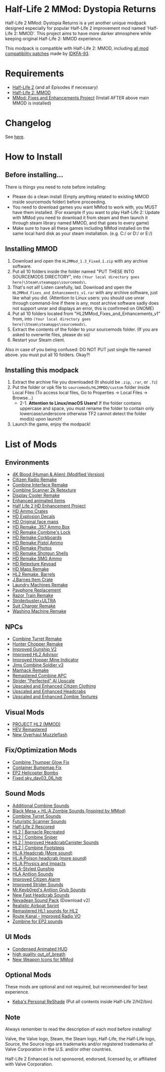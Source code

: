 # Half-Life 2 MMod: Dystopia Returns
Half-Life 2 MMod: Dystopia Returns is a yet another unique modpack designed especially for popular Half-Life 2 improvement mod named 'Half-Life 2: MMOD'. This project aims to have more darker atmosphere while keeping original Half-Life 2: MMOD experience.

This modpack is compatible with Half-Life 2: MMOD, including [all mod compatibility patches](https://www.moddb.com/members/idkfa-93/addons?filter=t&kw=&category=102&licence=&timeframe=) made by [IDKFA-93](https://www.moddb.com/members/idkfa-93).

# Requirements
* [Half-Life 2](https://store.steampowered.com/app/220/HalfLife_2/) (and all Episodes if necessary)
* [Half-Life 2: MMOD](https://www.moddb.com/mods/hl2-ep2-enhased-mod)
* [MMod: Fixes and Enhancements Project](https://www.moddb.com/mods/hl2-ep2-enhased-mod/addons/mmod-fixes-and-enhancements-project) (Install AFTER above main MMOD is installed)

# Changelog
See [here](https://github.com/MysticMoonlight/EnhancedMod/blob/main/hl2e/infinity/CHANGELOG.md).

# How to Install
## Before installing...
There is things you need to note before installing:
* Please do a clean install (Empty anything related to existing MMOD inside sourcemods folder) before proceeding.
* You need to download games you want MMod to work with, you MUST have them installed. (For example if you want to play Half-Life 2: Update with MMod you need to download it from steam and then launch it through steam library named MMOD, and that goes to every game)
* Make sure to have all these games including MMod installed on the same local hard disk as your steam installation. (e.g. C:/ or D:/ or E:/)

## Installing MMOD
1. Download and open the `HL2MMod_1.3_Fixed.1.zip` with any archive software.
2. Put all 10 folders inside the folder named "PUT THESE INTO SOURCEMODS DIRECTORY", into `(Your local directory goes here)\Steam\steamapps\sourcemods\`.
3. That's not all! Listen carefully, lad. Download and open the `HL2MMod_Fixes_and_Enhancements_v1.rar` with any archive software, just like what you did. (Attention to Linux users: you should use unrar through command-line if there is any, most archive software sadly does not support unrar and displays an error, this is confirmed on GNOME)
1. Put all 10 folders located from "HL2MMod_Fixes_and_Enhancements_v1" from, into `(Your local directory goes here)\Steam\steamapps\sourcemods\`.
2. Extract the contents of the folder to your sourcemods folder. (If you are asked to overwrite files, please do so)
3. Restart your Steam client.

Also in case of you being confused: DO NOT PUT just single file named above. you must put all 10 folders. Okay?!

## Installing this modpack
1. Extract the archive file you downloaded (It should be `.zip`, `.rar`, or `.7z`)
2. Put the folder or vpk file to `sourcemods/HL2MMOD/custom` folder inside Local Files (To access local files, Go to Properties -> Local Files -> Browse...)
	* 2-1. **Attention to Linux/macOS Users!** If the folder contains uppercase and space, you must rename the folder to contain only lowercase/underscore otherwise TF2 cannot detect the folder mod(s) upon launch!
3. Launch the game, enjoy the modpack!

# List of Mods
## Environments
* [4K Blood (Human & Alien) (Modified Version)](https://gamebanana.com/mods/11369)
* [Citizen Radio Remake](https://gamebanana.com/mods/348653)
* [Combine Interface Remake](https://gamebanana.com/mods/303851)
* [Combine Scanner 2k Retexture](https://gamebanana.com/mods/182459)
* [Display Cooler Remake](https://gamebanana.com/mods/288868)
* [Enhanced animated items](https://gamebanana.com/mods/314658)
* [Half Life 2 HD Enhancement Project](https://gamebanana.com/mods/6650)
* [HD Ammo Crates](https://gamebanana.com/mods/182723)
* [HD Explosion Decals](https://gamebanana.com/mods/11355)
* [HD Original face maps](https://gamebanana.com/mods/352271)
* [HD Remake .357 Ammo Box](https://gamebanana.com/mods/182759)
* [HD Remake Combine's Lock](https://gamebanana.com/mods/183151)
* [HD Remake Corkboards](https://gamebanana.com/mods/182795)
* [HD Remake Pistol Ammo](https://gamebanana.com/mods/182764)
* [HD Remake Photos](https://gamebanana.com/mods/182790)
* [HD Remake Shotgun Shells](https://gamebanana.com/mods/182763)
* [HD Remake SMG Ammo](https://gamebanana.com/mods/182762)
* [HD Retexture Keypad](https://gamebanana.com/mods/182514)
* [HD Maps Remake](https://gamebanana.com/mods/6649)
* [HL2 Remake. Barrels](https://gamebanana.com/mods/182561)
* [J.Barnes Item Crate](https://gamebanana.com/mods/182716)
* [Laundry Machines Remake](https://gamebanana.com/mods/182498)
* [Payphone Replacement](https://gamebanana.com/mods/182510)
* [Razor Train Remake](https://gamebanana.com/mods/301708)
* [Striderbuster+ULTRA](https://gamebanana.com/mods/11350)
* [Suit Charger Remake](https://gamebanana.com/mods/300619)
* [Washing Machine Remake](https://gamebanana.com/mods/347118)

## NPCs
* [Combine Turret Remake](https://gamebanana.com/mods/182474)
* [Hunter Chopper Remake](https://gamebanana.com/mods/183090)
* [Improved Gunship V2](https://gamebanana.com/mods/183101)
* [Improved HL2 Advisor](https://gamebanana.com/mods/344166)
* [Improved Hopper Mine Indicator](https://gamebanana.com/mods/182458)
* [Jims Combine Soldier v3](https://gamebanana.com/mods/183075)
* [Manhack Remake](https://gamebanana.com/mods/182473)
* [Remastered Combine APC](https://gamebanana.com/mods/183094)
* [Strider "Perfected" AI Upscale](https://gamebanana.com/mods/182398)
* [Upscaled and Enhanced Citizen Clothing](https://gamebanana.com/mods/182211)
* [Upscaled and Enhanced Headcrabs](https://gamebanana.com/mods/182428)
* [Upscaled and Enhanced Zombie Textures](https://gamebanana.com/mods/182295)

## Visual Mods
* [PROJECT HL2 (MMOD)](https://www.moddb.com/mods/hl2-ep2-enhased-mod/addons/project-hl2-mmod)
* [HEV Remastered](https://gamebanana.com/mods/182098)
* [New Overhaul Muzzleflash](https://gamebanana.com/mods/378298)

## Fix/Optimization Mods
* [Combine Thumper Glow Fix](https://gamebanana.com/mods/312579)
* [Container Bumpmap Fix](https://gamebanana.com/mods/182534)
* [EP2 Helicopter Bombs](https://gamebanana.com/mods/182461)
* [Fixed sky_day03_06_hdr](https://gamebanana.com/mods/345165)

## Sound Mods
* [Additional Combine Sounds](https://gamebanana.com/sounds/44814)
* [Black Mesa + HL:A Zombie Sounds (Inspired by MMod)](https://gamebanana.com/sounds/55592)
* [Combine Turret Sounds](https://gamebanana.com/sounds/55827)
* [Futuristic Scanner Sounds](https://gamebanana.com/sounds/46998)
* [Half-Life 2 Rescored](https://gamebanana.com/sounds/59810)
* [HL2 | Barnacle Recreated](https://gamebanana.com/sounds/34086)
* [HL2 | Combine Sniper](https://gamebanana.com/sounds/34087)
* [HL2 | Improved HeadcrabCanister Sounds](https://gamebanana.com/sounds/27458)
* [HL2 | Combine Footsteps](https://gamebanana.com/sounds/21642)
* [HL:A Headcrab (More sound)](https://gamebanana.com/sounds/57508)
* [HL:A Poison headcrab (more sound)](https://gamebanana.com/sounds/59427)
* [HL:A Physics and Impacts](https://gamebanana.com/sounds/47122)
* [HLA-Styled Gunship](https://gamebanana.com/sounds/51363)
* [HLA Antlion Sounds](https://gamebanana.com/sounds/47132)
* [Improved Citizen Alarm](https://gamebanana.com/sounds/35153)
* [Improved Strider Sounds](https://gamebanana.com/sounds/32587)
* [Mr.Keyb0red's Antlion Grub Sounds](https://gamebanana.com/sounds/35464)
* [New Fast Headcrab Sounds](https://gamebanana.com/sounds/33586)
* [Nevadean Sound Pack](https://gamebanana.com/sounds/download/55064#FileInfo_734620) (Download v2)
* [Realistic Airboat Sprint](https://gamebanana.com/sounds/22688)
* [Remastered HL1 sounds for HL2](https://gamebanana.com/sounds/60511)
* [Route Kanal - Improved Radio VO](https://gamebanana.com/sounds/56697)
* [Zombine for EP2 sounds](https://gamebanana.com/sounds/57448)

## UI Mods
* [Condensed Animated HUD](https://gamebanana.com/mods/24158)
* [high quality out_of_breath](https://gamebanana.com/sounds/46242)
* [New Weapon Icons for MMod](https://gamebanana.com/mods/30572)

## Optional Mods
These mods are optional and not required, but recommended for best experience.

* [Keba's Personal ReShade](https://gamebanana.com/mods/11385) (Put all contents inside Half-Life 2/hl2/bin)

## Note ##
Always remember to read the description of each mod before installing!

Valve, the Valve logo, Steam, the Steam logo, Half-Life, the Half-Life logo, Source, the Source logo are trademarks and/or registered trademarks of Valve Corporation in the U.S. and/or other countries.

Half-Life 2 Enhanced is not sponsored, endorsed, licensed by, or affiliated with Valve Corporation.
